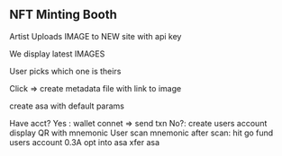 NFT Minting Booth
-----------------

Artist Uploads IMAGE to NEW site with api key


We display latest IMAGES

User picks which one is theirs

Click =>  create metadata file with link to image

create asa with default params

Have acct?
    Yes : wallet connet => send txn
    No?: 
    create users account
        display QR with mnemonic
        User scan mnemonic
        after scan: hit go
            fund users account 0.3A
            opt into asa
            xfer asa